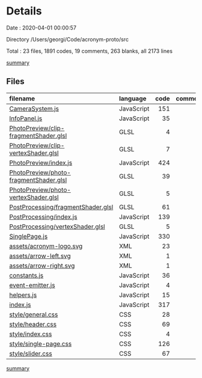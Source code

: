 # Details

Date : 2020-04-01 00:00:57

Directory /Users/georgi/Code/acronym-proto/src

Total : 23 files,  1891 codes, 19 comments, 263 blanks, all 2173 lines

[summary](results.md)

## Files
| filename | language | code | comment | blank | total |
| :--- | :--- | ---: | ---: | ---: | ---: |
| [CameraSystem.js](file:///Users/georgi/Code/acronym-proto/src/CameraSystem.js) | JavaScript | 151 | 2 | 20 | 173 |
| [InfoPanel.js](file:///Users/georgi/Code/acronym-proto/src/InfoPanel.js) | JavaScript | 35 | 0 | 5 | 40 |
| [PhotoPreview/clip-fragmentShader.glsl](file:///Users/georgi/Code/acronym-proto/src/PhotoPreview/clip-fragmentShader.glsl) | GLSL | 4 | 0 | 2 | 6 |
| [PhotoPreview/clip-vertexShader.glsl](file:///Users/georgi/Code/acronym-proto/src/PhotoPreview/clip-vertexShader.glsl) | GLSL | 7 | 0 | 4 | 11 |
| [PhotoPreview/index.js](file:///Users/georgi/Code/acronym-proto/src/PhotoPreview/index.js) | JavaScript | 424 | 10 | 34 | 468 |
| [PhotoPreview/photo-fragmentShader.glsl](file:///Users/georgi/Code/acronym-proto/src/PhotoPreview/photo-fragmentShader.glsl) | GLSL | 39 | 1 | 7 | 47 |
| [PhotoPreview/photo-vertexShader.glsl](file:///Users/georgi/Code/acronym-proto/src/PhotoPreview/photo-vertexShader.glsl) | GLSL | 5 | 0 | 1 | 6 |
| [PostProcessing/fragmentShader.glsl](file:///Users/georgi/Code/acronym-proto/src/PostProcessing/fragmentShader.glsl) | GLSL | 61 | 1 | 16 | 78 |
| [PostProcessing/index.js](file:///Users/georgi/Code/acronym-proto/src/PostProcessing/index.js) | JavaScript | 139 | 0 | 9 | 148 |
| [PostProcessing/vertexShader.glsl](file:///Users/georgi/Code/acronym-proto/src/PostProcessing/vertexShader.glsl) | GLSL | 5 | 0 | 2 | 7 |
| [SinglePage.js](file:///Users/georgi/Code/acronym-proto/src/SinglePage.js) | JavaScript | 330 | 1 | 45 | 376 |
| [assets/acronym-logo.svg](file:///Users/georgi/Code/acronym-proto/src/assets/acronym-logo.svg) | XML | 23 | 1 | 1 | 25 |
| [assets/arrow-left.svg](file:///Users/georgi/Code/acronym-proto/src/assets/arrow-left.svg) | XML | 1 | 0 | 0 | 1 |
| [assets/arrow-right.svg](file:///Users/georgi/Code/acronym-proto/src/assets/arrow-right.svg) | XML | 1 | 0 | 0 | 1 |
| [constants.js](file:///Users/georgi/Code/acronym-proto/src/constants.js) | JavaScript | 36 | 0 | 12 | 48 |
| [event-emitter.js](file:///Users/georgi/Code/acronym-proto/src/event-emitter.js) | JavaScript | 4 | 0 | 4 | 8 |
| [helpers.js](file:///Users/georgi/Code/acronym-proto/src/helpers.js) | JavaScript | 15 | 0 | 4 | 19 |
| [index.js](file:///Users/georgi/Code/acronym-proto/src/index.js) | JavaScript | 317 | 0 | 61 | 378 |
| [style/general.css](file:///Users/georgi/Code/acronym-proto/src/style/general.css) | CSS | 28 | 1 | 6 | 35 |
| [style/header.css](file:///Users/georgi/Code/acronym-proto/src/style/header.css) | CSS | 69 | 1 | 8 | 78 |
| [style/index.css](file:///Users/georgi/Code/acronym-proto/src/style/index.css) | CSS | 4 | 0 | 1 | 5 |
| [style/single-page.css](file:///Users/georgi/Code/acronym-proto/src/style/single-page.css) | CSS | 126 | 0 | 19 | 145 |
| [style/slider.css](file:///Users/georgi/Code/acronym-proto/src/style/slider.css) | CSS | 67 | 1 | 2 | 70 |

[summary](results.md)